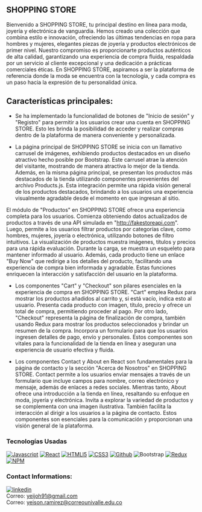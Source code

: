 ## SHOPPING STORE
 
Bienvenido a SHOPPING STORE, tu principal destino en línea para moda, joyería y electrónica de vanguardia. Hemos creado una colección que combina estilo e innovación, ofreciendo las últimas tendencias en ropa para hombres y mujeres, elegantes piezas de joyería y productos electrónicos de primer nivel. Nuestro compromiso es proporcionarte productos auténticos de alta calidad, garantizando una experiencia de compra fluida, respaldada por un servicio al cliente excepcional y una dedicación a prácticas comerciales éticas. En SHOPPING STORE, aspiramos a ser la plataforma de referencia donde la moda se encuentra con la tecnología, y cada compra es un paso hacia la expresión de tu personalidad única.

## Características principales:
* Se ha implementado la funcionalidad de botones de "Inicio de sesión" y "Registro" para permitir a los usuarios crear una cuenta en SHOPPING STORE. Esto les brinda la posibilidad de acceder y realizar compras dentro de la plataforma de manera conveniente y personalizada.

* La página principal de SHOPPING STORE se inicia con un llamativo carrusel de imágenes, exhibiendo productos destacados en un diseño atractivo hecho posible por Bootstrap. Este carrusel atrae la atención del visitante, mostrando de manera atractiva lo mejor de la tienda. Además, en la misma página principal, se presentan los productos más destacados de la tienda utilizando componentes provenientes del archivo Products.js. Esta integración permite una rápida visión general de los productos destacados, brindando a los usuarios una experiencia visualmente agradable desde el momento en que ingresan al sitio.

El módulo de "Productos" en SHOPPING STORE ofrece una experiencia completa para los usuarios. Comienza obteniendo datos actualizados de productos a través de una API simulada en "http://fakestoreapi.com". Luego, permite a los usuarios filtrar productos por categorías clave, como hombres, mujeres, joyería o electrónica, utilizando botones de filtro intuitivos. La visualización de productos muestra imágenes, títulos y precios para una rápida evaluación. Durante la carga, se muestra un esqueleto para mantener informado al usuario. Además, cada producto tiene un enlace "Buy Now" que redirige a los detalles del producto, facilitando una experiencia de compra bien informada y agradable. Estas funciones enriquecen la interacción y satisfacción del usuario en la plataforma.

* Los componentes "Cart" y "Checkout" son pilares esenciales en la experiencia de compra en SHOPPING STORE. "Cart" emplea Redux para mostrar los productos añadidos al carrito y, si está vacío, indica esto al usuario. Presenta cada producto con imagen, título, precio y ofrece un total de compra, permitiendo proceder al pago. Por otro lado, "Checkout" representa la página de finalización de compra, también usando Redux para mostrar los productos seleccionados y brindar un resumen de la compra. Incorpora un formulario para que los usuarios ingresen detalles de pago, envío y personales. Estos componentes son vitales para la funcionalidad de la tienda en línea y aseguran una experiencia de usuario efectiva y fluida.

* Los componentes Contact y About en React son fundamentales para la página de contacto y la sección "Acerca de Nosotros" en SHOPPING STORE. Contact permite a los usuarios enviar mensajes a través de un formulario que incluye campos para nombre, correo electrónico y mensaje, además de enlaces a redes sociales. Mientras tanto, About ofrece una introducción a la tienda en línea, resaltando su enfoque en moda, joyería y electrónica. Invita a explorar la variedad de productos y se complementa con una imagen ilustrativa. También facilita la interacción al dirigir a los usuarios a la página de contacto. Estos componentes son esenciales para la comunicación y proporcionan una visión general de la plataforma.

### Tecnologías Usadas
[![Javascript][javascript]][js-url] [![React][React.js]][React-url] 
[![HTMLl5][html5]][html-url] [![CSS3][css3]][css-url] [![Github][github]][github-url] ![Bootstrap]
[![Redux][Redux-query]][Redux-url] [![NPM][npm]][npm-url]


### Contact Informations:

[![linkedin][linkedin]][linkedin-urlyeison]
<br>
Correo: yeijoh91@gmail.com <br>
Correo: yeison.ramirez@correounivalle.edu.co



[React.js]: https://img.shields.io/badge/React-20232A?style=for-the-badge&logo=react&logoColor=61DAFB
[React-url]: https://reactjs.org/
[Express.js]: https://img.shields.io/badge/express.js-%23404d59.svg?style=for-the-badge&logo=express&logoColor=%2361DAFB
[Express-url]: https://expressjs.com
[Figma-des]: https://img.shields.io/badge/figma-%23F24E1E.svg?style=for-the-badge&logo=figma&logoColor=white
[Figma-url]: https://www.figma.com/
[npm]: https://img.shields.io/badge/NPM-%23000000.svg?style=for-the-badge&logo=npm&logoColor=white
[npm-url]: https://www.npmjs.com/
[Node.js]: https://img.shields.io/badge/node.js-6DA55F?style=for-the-badge&logo=node.js&logoColor=white
[Node-url]: https://nodejs.org/
[Redux-query]: https://img.shields.io/badge/redux-%23593d88.svg?style=for-the-badge&logo=redux&logoColor=white
[Redux-url]: https://en.redux.js.org/
[Tailwind-css]: https://img.shields.io/badge/tailwindcss-%2338B2AC.svg?style=for-the-badge&logo=tailwind-css&logoColor=white
[Tailwind-url]: https://tailwindcss.com/
[Webpack.js]: https://img.shields.io/badge/webpack-%238DD6F9.svg?style=for-the-badge&logo=webpack&logoColor=black
[Webpack-url]: https://webpack.js.org/
[Render]: https://img.shields.io/badge/Render-%46E3B7.svg?style=for-the-badge&logo=render&logoColor=white
[Render-url]: https://render.com/
[Vercel]: https://img.shields.io/badge/vercel-%23000000.svg?style=for-the-badge&logo=vercel&logoColor=white
[Vercel-url]: https://vercel.com/
[html5]: https://img.shields.io/badge/html5-%23E34F26.svg?style=for-the-badge&logo=html5&logoColor=white
[html-url]: https://es.wikipedia.org/wiki/HTML5
[css3]: https://img.shields.io/badge/css3-%231572B6.svg?style=for-the-badge&logo=css3&logoColor=white
[css-url]: https://developer.mozilla.org/es/docs/Web/CSS
[javascript]: https://img.shields.io/badge/javascript-%23323330.svg?style=for-the-badge&logo=javascript&logoColor=%23F7DF1E
[js-url]: https://www.javascript.com/
[trello]: https://img.shields.io/badge/Trello-%23026AA7.svg?style=for-the-badge&logo=Trello&logoColor=white
[trello-url]: https://trello.com/
[git]: https://img.shields.io/badge/git-%23F05033.svg?style=for-the-badge&logo=git&logoColor=white
[git-url]: https://git-scm.com/
[github]: https://img.shields.io/badge/github-%23121011.svg?style=for-the-badge&logo=github&logoColor=white
[github-url]: https://github.com/
[postgresql]: https://img.shields.io/badge/PostgreSQL-316192?style=for-the-badge&logo=postgresql&logoColor=white
[postgresql-url]: https://www.postgresql.org/
[sequelize]: https://img.shields.io/badge/sequelize-323330?style=for-the-badge&logo=sequelize&logoColor=blue
[sequelize-url]: https://sequelize.org/
[jsonwebtoken]: https://img.shields.io/badge/json%20web%20tokens-323330?style=for-the-badge&logo=json-web-tokens&logoColor=pink
[jsonwebtoken-url]: https://jwt.io/
[socket.io]: https://img.shields.io/badge/Socket.io-black?style=for-the-badge&logo=socket.io&badgeColor=010101
[socket.io-url]: https://socket.io/
[firebase]: https://img.shields.io/badge/Firebase-039BE5?style=for-the-badge&logo=Firebase&logoColor=white
[firebase-url]: https://firebase.google.com/?hl=es
[Bootstrap]: https://img.shields.io/badge/Bootstrap-7952B3?style=for-the-badge&logo=bootstrap&logoColor=white
[Bootstrap-url]: https://getbootstrap.com/

<!--Linkedin -->
[linkedin]: https://img.shields.io/badge/LinkedIn-0077B5?style=for-the-badge&logo=linkedin&logoColor=white
[linkedin-urlyeison]: https://www.linkedin.com/in/yeison-ramirez/

